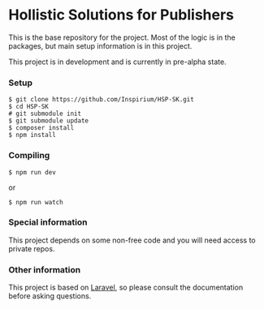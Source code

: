 # Hollistic Solutions for Publishers

This is the base repository for the project. Most of the logic is in the packages, but main setup information is in this project.

This project is in development and is currently in pre-alpha state.


### Setup
```
$ git clone https://github.com/Inspirium/HSP-SK.git
$ cd HSP-SK
# git submodule init
$ git submodule update
$ composer install
$ npm install
```

### Compiling
```
$ npm run dev
```
or
```
$ npm run watch
```

### Special information

This project depends on some non-free code and you will need access to private repos.

### Other information

This project is based on [Laravel](https://laravel.com), so please consult the documentation before asking questions.